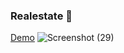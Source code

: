 ### Realestate 👋
<a href="https://irenenjoki.github.io/Realestate/realestate.html">Demo</a>
![Screenshot (29)](https://user-images.githubusercontent.com/85219856/219898970-7adef9d7-6220-4788-aa0d-68c2115ee711.png)
